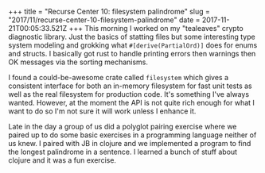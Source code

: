 +++
title = "Recurse Center 10: filesystem palindrome"
slug = "2017/11/recurse-center-10-filesystem-palindrome"
date = 2017-11-21T00:05:33.521Z
+++
This morning I worked on my "tealeaves" crypto diagnostic library. Just the basics of statting files but some interesting type system modeling and grokking what `#[derive(PartialOrd)]` does for enums and structs. I basically got rust to handle printing errors then warnings then OK messages via the sorting mechanisms.

I found a could-be-awesome crate called `filesystem` which gives a consistent interface for both an in-memory filesystem for fast unit tests as well as the real filesystem for production code. It's something I've always wanted. However, at the moment the API is not quite rich enough for what I want to do so I'm not sure it will work unless I enhance it.

Late in the day a group of us did a polyglot pairing exercise where we paired up to do some basic exercises in a programming language neither of us knew. I paired with JB in clojure and we implemented a program to find the longest palindrome in a sentence. I learned a bunch of stuff about clojure and it was a fun exercise.
